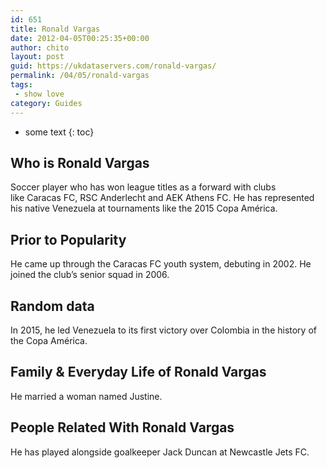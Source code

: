 ```yaml
---
id: 651
title: Ronald Vargas
date: 2012-04-05T00:25:35+00:00
author: chito
layout: post
guid: https://ukdataservers.com/ronald-vargas/
permalink: /04/05/ronald-vargas
tags:
 - show love
category: Guides
---
```


* some text
{: toc}
          
          
## Who is  Ronald Vargas
                  
                  
                  
Soccer player who has won league titles as a forward with clubs like Caracas FC, RSC Anderlecht and AEK Athens FC. He has represented his native Venezuela at tournaments like the 2015 Copa América. 
                  
                
                
                
## Prior to Popularity 
                  
                  
                  
He came up through the Caracas FC youth system, debuting in 2002. He joined the club&#8217;s senior squad in 2006. 
                  
                
                
                
## Random data 
                  
                  
                  
In 2015, he led Venezuela to its first victory over Colombia in the history of the Copa América. 
                  
                
                
                
## Family & Everyday Life of Ronald Vargas
                  
                  
                  
He married a woman named Justine. 
                  
                
                
                
## People Related With  Ronald Vargas
                  
                  
                  
He has played alongside goalkeeper Jack Duncan at Newcastle Jets FC.
                  
                
              
            
          
          
          
    
    
  
